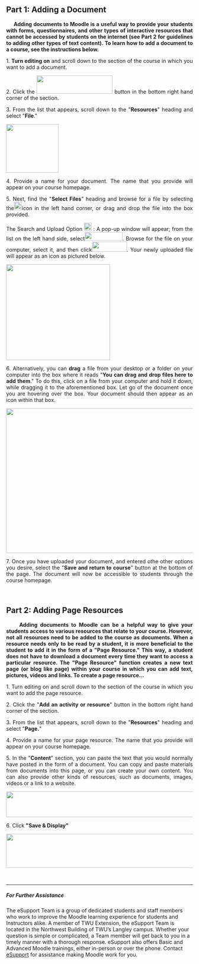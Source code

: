 <h2 style="text-align: justify;">Part 1: Adding a Document</h2>

<p style="text-align: justify;"><strong>&nbsp;&nbsp;&nbsp;&nbsp; Adding documents to Moodle is a useful way to provide your students with forms, questionnaires, and other types of interactive resources that cannot be accessed by students on the internet (see Part 2 for guidelines to adding other types of text content). To learn how to add a document to a course, see the instructions below.</strong></p>

<p style="text-align: justify;">1. <strong>Turn editing on</strong> and scroll down to the section of the course in which you want to add a document.</p>

<p style="text-align: justify;">2. Click the <img alt="" class="clarify-step-image" height="49" src="http://media.screensteps.me/e-support/2zzhjj/option-2---restricting-access.png?1495575493" width="205" /> button in the bottom right hand corner of the section.&nbsp;</p>

<p style="text-align: justify;">3. From the list that appears, scroll down to the &quot;<strong>Resources</strong>&quot; heading and select &quot;<strong>File</strong>.&quot;</p>

<p style="text-align: justify;"><img alt="" height="131" src="https://trinitywestern.teamdynamix.com/TDPortal/Images/Viewer?fileName=4bbe360a-f15b-4fa2-a2c0-4bb9bb1ca0a0.PNG" width="141" /></p>

<p style="text-align: justify;">4. Provide a name for your document. The name that you provide will appear on your course homepage.</p>

<p style="text-align: justify;">5. Next, find the &quot;<strong>Select Files</strong>&quot; heading and browse for a file by selecting the<img alt="" src="https://trinitywestern.teamdynamix.com/TDPortal/Images/Viewer?fileName=00e19e23-6161-4665-a3ab-a087a1d056a8.PNG" style="width: 21px; height: 22px;" />icon in the left hand corner, or drag and drop the file into the box provided.</p>

<p style="text-align: justify;">The Search and Upload Option <img alt="" src="https://trinitywestern.teamdynamix.com/TDPortal/Images/Viewer?fileName=00e19e23-6161-4665-a3ab-a087a1d056a8.PNG" style="width: 21px; height: 22px;" /> : A pop-up window will appear; from the list on the left hand side, select<img alt="" src="https://trinitywestern.teamdynamix.com/TDPortal/Images/Viewer?fileName=344e002f-65d7-4fc3-b527-3c76408b0c06.PNG" style="width: 102px; height: 23px;" />. Browse for the file on your computer, select it, and then click<img alt="" height="27" src="https://trinitywestern.teamdynamix.com/TDPortal/Images/Viewer?fileName=2d94b254-1aad-4460-b477-6d75be024c97.PNG" width="94" />. Your newly uploaded file will appear as an icon as pictured below.</p>

<p style="text-align: justify;"><img alt="" src="https://trinitywestern.teamdynamix.com/TDPortal/Images/Viewer?fileName=b60bbfaa-529a-4f97-a2e7-03e99f4c7d26.PNG" style="width: 280px; height: 258px;" /></p>

<p style="text-align: justify;">6. Alternatively, you can <strong>drag</strong> a file from your desktop or a folder on your computer into the box where it reads &quot;<strong>You can drag and drop files here to add them</strong>.&quot; To do this, click on a file from your computer and hold it down, while dragging it to the aforementioned box. Let go of the document once you are hovering over the box. Your document should then appear as an icon within that box.</p>

<p style="text-align: justify;"><img alt="" src="https://trinitywestern.teamdynamix.com/TDPortal/Images/Viewer?fileName=a2511a95-d495-498c-b7ae-599532cc2d8b.gif" style="width: 784px; height: 390px;" /></p>

<p style="text-align: justify;">7. Once you have uploaded your document, and entered othe other options you desire, select the &quot;<strong>Save and return to course</strong>&quot; button at the bottom of the page. The document will now be accessible to students through the course homepage.</p>

<p style="text-align: justify;">&nbsp;</p>

<h2 style="text-align: justify;">Part 2: Adding Page Resources</h2>

<p style="text-align: justify;"><strong>&nbsp;&nbsp;&nbsp;&nbsp; Adding documents to Moodle can be a helpful way to give your students access to various resources that relate to your course. However, not all resources need to be added to the course as documents. When a resource needs only to be read by a student, it is more beneficial to the student to add it in the form of a &quot;Page Resource.&quot; This way, a student does not have to download a document every time they want to access a particular resource. The &quot;Page Resource&quot; function creates a new text page (or blog like page) within your course in which you can add text, pictures, videos and links. To create a page resource...</strong></p>

<p style="text-align: justify;">1. Turn editing on and scroll down to the section of the course in which you want to add the page resource.</p>

<p style="text-align: justify;">2. Click the &quot;<strong>Add an activity or resource</strong>&quot; button in the bottom right hand corner of the section.&nbsp;</p>

<p style="text-align: justify;">3. From the list that appears, scroll down to the &quot;<strong>Resources</strong>&quot; heading and select &quot;<strong>Page.</strong>&quot;</p>

<p style="text-align: justify;">4. Provide a name for your page resource. The name that you provide will appear on your course homepage.</p>

<p style="text-align: justify;">5. In the &quot;<strong>Content</strong>&quot; section, you can paste the text that you would normally have posted in the form of a document. You can copy and paste materials from documents into this page, or you can create your own content. You can also provide other kinds of resources, such as documents, images, videos or a link to a website.&nbsp;</p>

<p style="text-align: justify;"><img alt="" src="https://trinitywestern.teamdynamix.com/TDPortal/Images/Viewer?fileName=79b751b6-6da1-4d23-8f61-45d3a1754c00.PNG" style="width: 663px; height: 69px;" /></p>

<p style="text-align: justify;">6. Click <strong>&quot;Save &amp; Display&quot;</strong></p>

<p style="text-align: justify;"><img alt="" src="https://trinitywestern.teamdynamix.com/TDPortal/Images/Viewer?fileName=e53501d4-d9e1-4c2c-9464-4b91f3a95d6d.gif" style="width: 648px; height: 92px;" /></p>

<p style="text-align: justify;">&nbsp;</p>

---

##### For Further Assistance

The eSupport Team is a group of dedicated students and staff members who work to improve the Moodle learning experience for students and Instructors alike. A member of TWU Extension, the eSupport Team is located in the Northwest Building of TWU’s Langley campus. Whether your question is simple or complicated, a Team member will get back to you in a timely manner with a thorough response. eSupport also offers Basic and Advanced Moodle trainings, either in-person or over the phone. Contact [eSupport](https://trinitywestern.teamdynamix.com/TDClient/Requests/ServiceDet?ID=16141) for assistance making Moodle work for you.

